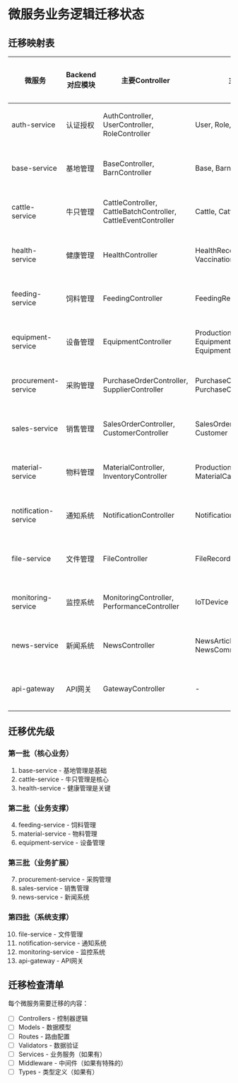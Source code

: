 # 微服务业务逻辑迁移状态

## 迁移映射表

| 微服务 | Backend对应模块 | 主要Controller | 主要Model | 主要Route | 迁移状态 |
|--------|----------------|---------------|-----------|-----------|----------|
| auth-service | 认证授权 | AuthController, UserController, RoleController | User, Role, SecurityLog | auth, users, roles | ✅ 已完成 |
| base-service | 基地管理 | BaseController, BarnController | Base, Barn | bases, barns | ✅ 已完成 |
| cattle-service | 牛只管理 | CattleController, CattleBatchController, CattleEventController | Cattle, CattleEvent | cattle | ✅ 已完成 |
| health-service | 健康管理 | HealthController | HealthRecord, VaccinationRecord | health | ✅ 已完成 |
| feeding-service | 饲料管理 | FeedingController | FeedingRecord, FeedFormula | feeding | ✅ 已完成 |
| equipment-service | 设备管理 | EquipmentController | ProductionEquipment, EquipmentCategory, EquipmentMaintenanceRecord | equipment | ✅ 已完成 |
| procurement-service | 采购管理 | PurchaseOrderController, SupplierController | PurchaseOrder, PurchaseOrderItem, Supplier | purchase, purchaseOrders, suppliers | ✅ 已完成 |
| sales-service | 销售管理 | SalesOrderController, CustomerController | SalesOrder, SalesOrderItem, Customer | salesOrders, customers | ✅ 已完成 |
| material-service | 物料管理 | MaterialController, InventoryController | ProductionMaterial, MaterialCategory, Inventory | materials | ✅ 已完成 |
| notification-service | 通知系统 | NotificationController | Notification | notifications | ✅ 已完成 |
| file-service | 文件管理 | FileController | FileRecord | files | ✅ 已完成 |
| monitoring-service | 监控系统 | MonitoringController, PerformanceController | IoTDevice | monitoring, performance | ✅ 已完成 |
| news-service | 新闻系统 | NewsController | NewsArticle, NewsCategory, NewsComment | news | ✅ 已完成 |
| api-gateway | API网关 | GatewayController | - | gateway | ✅ 已完成 |

## 迁移优先级

### 第一批（核心业务）
1. base-service - 基地管理是基础
2. cattle-service - 牛只管理是核心
3. health-service - 健康管理是关键

### 第二批（业务支撑）
4. feeding-service - 饲料管理
5. material-service - 物料管理
6. equipment-service - 设备管理

### 第三批（业务扩展）
7. procurement-service - 采购管理
8. sales-service - 销售管理
9. news-service - 新闻系统

### 第四批（系统支撑）
10. file-service - 文件管理
11. notification-service - 通知系统
12. monitoring-service - 监控系统
13. api-gateway - API网关

## 迁移检查清单

每个微服务需要迁移的内容：
- [ ] Controllers - 控制器逻辑
- [ ] Models - 数据模型
- [ ] Routes - 路由配置
- [ ] Validators - 数据验证
- [ ] Services - 业务服务（如果有）
- [ ] Middleware - 中间件（如果有特殊的）
- [ ] Types - 类型定义（如果有）